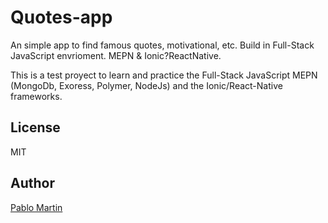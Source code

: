 # Quotes-app
An simple app to find famous quotes, motivational, etc. Build in Full-Stack JavaScript envrioment. MEPN & Ionic?ReactNative.

This is a test proyect to learn and practice the Full-Stack JavaScript MEPN (MongoDb, Exoress, Polymer, NodeJs) and the Ionic/React-Native frameworks.

## License
MIT

## Author
[Pablo Martin](https://www.linkedin.com/in/pablomn/)

